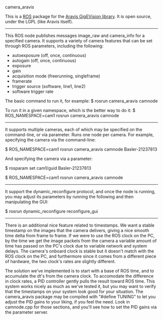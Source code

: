 camera_aravis

This is a [ROS](http://ros.org) package for the [Aravis GigEVision
library](http://live.gnome.org/Aravis). It is open source, under the
LGPL (like Aravis itself).


------------------------
This ROS node publishes messages image_raw and camera_info for a specified camera.  It supports 
a variety of camera features that can be set through ROS parameters, including the following:
* autoexposure (off, once, continuous)
* autogain (off, once, continuous)
* exposure
* gain
* acquisition mode (freerunning, singleframe)
* framerate
* trigger source (software, line1, line2)
* software trigger rate

The basic command to run it, for example:
$ rosrun camera_aravis camnode

To run it in a given namespace, which is the better way to do it:
$ ROS_NAMESPACE=cam1 rosrun camera_aravis camnode


------------------------
It supports multiple cameras, each of which may be specified on the command-line, or via parameter.
Runs one node per camera.  For example, specifying the camera via the command-line:

$ ROS_NAMESPACE=cam1 rosrun camera_aravis camnode Basler-21237813


And specifying the camera via a parameter:

$ rosparam set cam1/guid Basler-21237813

$ ROS_NAMESPACE=cam1 rosrun camera_aravis camnode


------------------------
It support the dynamic_reconfigure protocol, and once the node is running, you may adjust 
its parameters by running the following and then manipulating the GUI:

$ rosrun dynamic_reconfigure reconfigure_gui


------------------------
There is an additional nice feature related to timestamps.  We want a stable timestamp on the
images that the camera delivers, giving a nice smooth time delta from frame to frame.  If we were 
to use the ROS clock on the PC, by the time we get the image packets from the camera a variable
amount of time has passed on the PC's clock due to variable network and system delays.  The camera's 
onboard clock is stable but it doesn't match with the ROS clock on the PC, and furthermore since it
comes from a different piece of hardware, the two clock's rates are slightly different.

The solution we've implemented is to start with a base of ROS time, and to accumulate the dt's from 
the camera clock.  To accomodate the difference in clock rates, a PID controller gently pulls the
result toward ROS time.  This system works nicely as much as we've tested it, but you may want to
verify that the timestamps on your system look good for your situation.  The camera_aravis package 
may be compiled with "#define TUNING" to let you adjust the PID gains to your liking, if you feel
the need.  Look in camnode.cpp for those sections, and you'll see how to set the PID gains via 
the parameter server.




